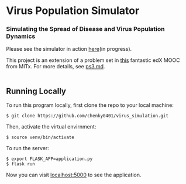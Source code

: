 # Virus Population Simulator
### Simulating the Spread of Disease and Virus Population Dynamics

Please see the simulator in action [here](https://virus-simulator.herokuapp.com/)(in progress).

This project is an extension of a problem set in [this](https://www.edx.org/course/introduction-computational-thinking-data-mitx-6-00-2x-7) fantastic edX MOOC from MITx. For more details, see [ps3.md](https://github.com/chenky0401/virus_simulation/blob/master/ps3.md).<br/><br/>

## Running Locally

To run this program locally, first clone the repo to your local machine:
```
$ git clone https://github.com/chenky0401/virus_simulation.git
```

Then, activate the virtual envirnment:
```
$ source venv/bin/activate
```

To run the server:
```
$ export FLASK_APP=application.py
$ flask run
```

Now you can visit [localhost:5000](https://localhost:5000) to see the application.


